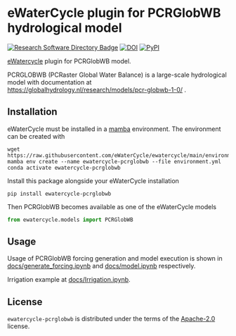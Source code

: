 # eWaterCycle plugin for PCRGlobWB hydrological model

[![Research Software Directory Badge](https://img.shields.io/badge/rsd-00a3e3.svg)](https://www.research-software.nl/software/ewatercycle-pcrglobwb)
[![DOI](https://zenodo.org/badge/DOI/10.5281/zenodo.8413752.svg)](https://doi.org/10.5281/zenodo.8413752)
[![PyPI](https://img.shields.io/pypi/v/ewatercycle-pcrglobwb)](https://pypi.org/project/ewatercycle-pcrglobwb/)

[eWatercycle](https://ewatercycle.readthedocs.io/) plugin for PCRGlobWB model.

PCRGLOBWB (PCRaster Global Water Balance) is a large-scale hydrological model with documentation at https://globalhydrology.nl/research/models/pcr-globwb-1-0/ .

## Installation

eWaterCycle must be installed in a [mamba](https://conda-forge.org/miniforge/) environment. The environment can be created with

```console
wget https://raw.githubusercontent.com/eWaterCycle/ewatercycle/main/environment.yml
mamba env create --name ewatercycle-pcrglobwb --file environment.yml
conda activate ewatercycle-pcrglobwb
```

Install this package alongside your eWaterCycle installation

```console
pip install ewatercycle-pcrglobwb
```

Then PCRGlobWB becomes available as one of the eWaterCycle models

```python
from ewatercycle.models import PCRGlobWB
```

## Usage

Usage of PCRGlobWB forcing generation and model execution is shown in 
[docs/generate_forcing.ipynb](https://github.com/eWaterCycle/ewatercycle-pcrglobwb/tree/main/docs/generate_forcing.ipynb) and [docs/model.ipynb](https://github.com/eWaterCycle/ewatercycle-pcrglobwb/tree/main/docs/model.ipynb) respectively.

Irrigation example at [docs/Irrigation.ipynb](https://github.com/eWaterCycle/ewatercycle-pcrglobwb/tree/main/docs/Irrigation.ipynb).

## License

`ewatercycle-pcrglobwb` is distributed under the terms of the [Apache-2.0](https://spdx.org/licenses/Apache-2.0.html) license.
